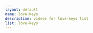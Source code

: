 ```yaml
--- 
layout: default
name: love-keys
description: videos for love-keys list
list: love-keys
---
```


<div class="player">
<div id="player"><!-- "https://www.youtube.com/watch?v={{site.data.lists[page.list][0]}}" --></div>
</div>

